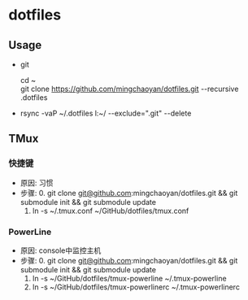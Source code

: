 # dotfiles

## Usage
* git 

    cd ~    
    git clone https://github.com/mingchaoyan/dotfiles.git --recursive .dotfiles

* 
    rsync -vaP ~/.dotfiles l:~/ --exclude=".git" --delete


## TMux

### 快捷键
* 原因: 习惯
* 步骤: 
    0. git clone git@github.com:mingchaoyan/dotfiles.git && git submodule init && git submodule update
    1. ln -s ~/.tmux.conf ~/GitHub/dotfiles/tmux.conf

### PowerLine
* 原因: console中监控主机
* 步骤:
    0. git clone git@github.com:mingchaoyan/dotfiles.git && git submodule init && git submodule update
    1. ln -s ~/GitHub/dotfiles/tmux-powerline  ~/.tmux-powerline
    2. ln -s ~/GitHub/dotfiles/tmux-powerlinerc ~/.tmux-powerlinerc
    

